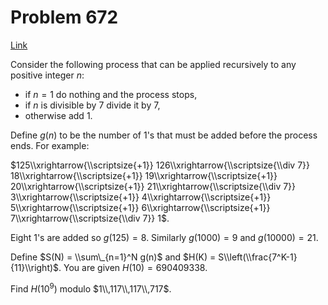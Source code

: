 # Problem 672

[Link](https://projecteuler.net/problem=672)

Consider the following process that can be applied recursively to any positive integer $n$:

*   if $n = 1$ do nothing and the process stops,
*   if $n$ is divisible by $7$ divide it by $7$,
*   otherwise add $1$.

Define $g(n)$ to be the number of $1$'s that must be added before the process ends. For example:

$125\\xrightarrow{\\scriptsize{+1}} 126\\xrightarrow{\\scriptsize{\\div 7}} 18\\xrightarrow{\\scriptsize{+1}} 19\\xrightarrow{\\scriptsize{+1}} 20\\xrightarrow{\\scriptsize{+1}} 21\\xrightarrow{\\scriptsize{\\div 7}} 3\\xrightarrow{\\scriptsize{+1}} 4\\xrightarrow{\\scriptsize{+1}} 5\\xrightarrow{\\scriptsize{+1}} 6\\xrightarrow{\\scriptsize{+1}} 7\\xrightarrow{\\scriptsize{\\div 7}} 1$.

Eight $1$'s are added so $g(125) = 8$. Similarly $g(1000) = 9$ and $g(10000) = 21$.

Define $S(N) = \\sum\_{n=1}^N g(n)$ and $H(K) = S\\left(\\frac{7^K-1}{11}\\right)$. You are given $H(10) = 690409338$.

Find $H(10^9)$ modulo $1\\,117\\,117\\,717$.